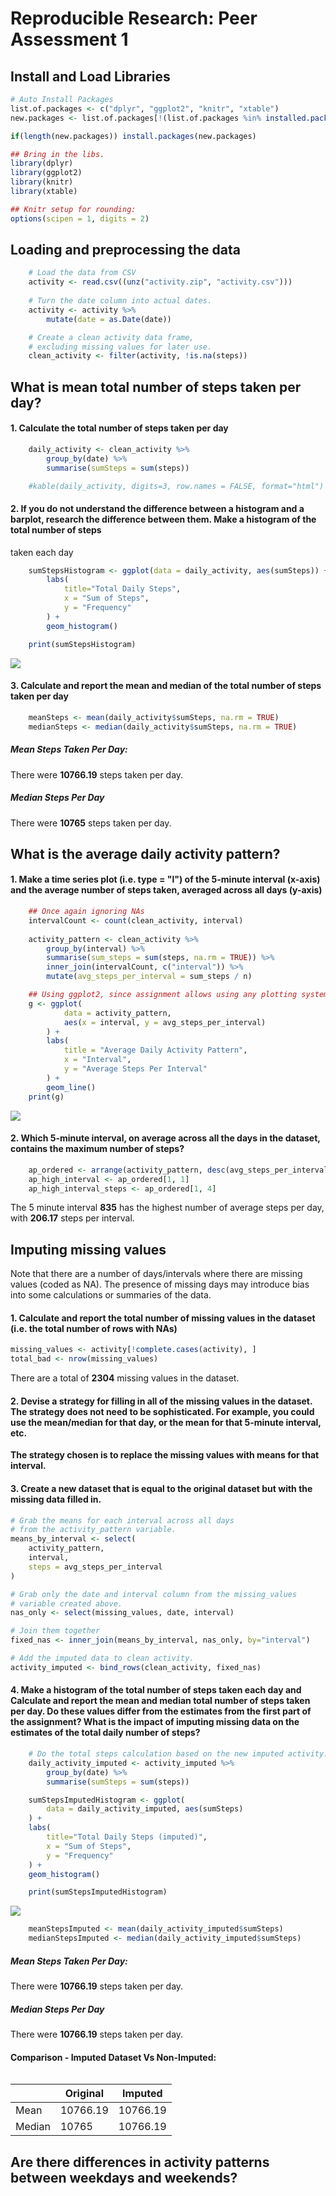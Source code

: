 # Reproducible Research: Peer Assessment 1

## Install and Load Libraries

```r
# Auto Install Packages
list.of.packages <- c("dplyr", "ggplot2", "knitr", "xtable")
new.packages <- list.of.packages[!(list.of.packages %in% installed.packages()[,"Package"])]

if(length(new.packages)) install.packages(new.packages)

## Bring in the libs.
library(dplyr)
library(ggplot2)
library(knitr)
library(xtable)

## Knitr setup for rounding:
options(scipen = 1, digits = 2)
```

## Loading and preprocessing the data

```r
    # Load the data from CSV
    activity <- read.csv((unz("activity.zip", "activity.csv")))
    
    # Turn the date column into actual dates.    
    activity <- activity %>%
        mutate(date = as.Date(date))

    # Create a clean activity data frame, 
    # excluding missing values for later use.
    clean_activity <- filter(activity, !is.na(steps))
```



## What is mean total number of steps taken per day?

#### 1. Calculate the total number of steps taken per day

```r
    daily_activity <- clean_activity %>%
        group_by(date) %>%
        summarise(sumSteps = sum(steps))    

    #kable(daily_activity, digits=3, row.names = FALSE, format="html")
```

#### 2. If you do not understand the difference between a histogram and a barplot, research the difference between them. Make a histogram of the total number of steps
taken each day


```r
    sumStepsHistogram <- ggplot(data = daily_activity, aes(sumSteps)) + 
        labs(
            title="Total Daily Steps",
            x = "Sum of Steps",
            y = "Frequency"
        ) + 
        geom_histogram()

    print(sumStepsHistogram)
```

![](PA1_template_files/figure-html/sumsteps-1.png) 

#### 3. Calculate and report the mean and median of the total number of steps taken per day

```r
    meanSteps <- mean(daily_activity$sumSteps, na.rm = TRUE)
    medianSteps <- median(daily_activity$sumSteps, na.rm = TRUE)
```

##### Mean Steps Taken Per Day: 
There were **10766.19** steps taken per day.

##### Median Steps Per Day
There were **10765** steps taken per day.




## What is the average daily activity pattern?

#### 1. Make a time series plot (i.e. type = "l") of the 5-minute interval (x-axis) and the average number of steps taken, averaged across all days (y-axis)


```r
    ## Once again ignoring NAs
    intervalCount <- count(clean_activity, interval)
   
    activity_pattern <- clean_activity %>%
        group_by(interval) %>%
        summarise(sum_steps = sum(steps, na.rm = TRUE)) %>%
        inner_join(intervalCount, c("interval")) %>%
        mutate(avg_steps_per_interval = sum_steps / n)

    ## Using ggplot2, since assignment allows using any plotting system.
    g <- ggplot(
            data = activity_pattern, 
            aes(x = interval, y = avg_steps_per_interval)
        ) + 
        labs(
            title = "Average Daily Activity Pattern",
            x = "Interval",
            y = "Average Steps Per Interval"
        ) + 
        geom_line()
    print(g)
```

![](PA1_template_files/figure-html/activity_pattern-1.png) 

#### 2. Which 5-minute interval, on average across all the days in the dataset, contains the maximum number of steps?

```r
    ap_ordered <- arrange(activity_pattern, desc(avg_steps_per_interval))
    ap_high_interval <- ap_ordered[1, 1]
    ap_high_interval_steps <- ap_ordered[1, 4]
```

The 5 minute interval **835** has the highest number of average steps per day, with **206.17** steps per interval. 

## Imputing missing values

Note that there are a number of days/intervals where there are missing values (coded as NA). The presence of missing days may introduce bias into some calculations or summaries of the data.

#### 1. Calculate and report the total number of missing values in the dataset (i.e. the total number of rows with NAs)


```r
missing_values <- activity[!complete.cases(activity), ]
total_bad <- nrow(missing_values)
```

There are a total of **2304** missing values in the dataset.



#### 2. Devise a strategy for filling in all of the missing values in the dataset. The strategy does not need to be sophisticated. For example, you could use the mean/median for that day, or the mean for that 5-minute interval, etc.

**The strategy chosen is to replace the missing values with means for that interval.**

#### 3. Create a new dataset that is equal to the original dataset but with the missing data filled in.

```r
# Grab the means for each interval across all days
# from the activity_pattern variable.
means_by_interval <- select(
    activity_pattern, 
    interval, 
    steps = avg_steps_per_interval
)

# Grab only the date and interval column from the missing_values 
# variable created above.
nas_only <- select(missing_values, date, interval)

# Join them together
fixed_nas <- inner_join(means_by_interval, nas_only, by="interval")

# Add the imputed data to clean activity.
activity_imputed <- bind_rows(clean_activity, fixed_nas)
```

#### 4. Make a histogram of the total number of steps taken each day and Calculate and report the mean and median total number of steps taken per day. Do these values differ from the estimates from the first part of the assignment? What is the impact of imputing missing data on the estimates of the total daily number of steps?




```r
    # Do the total steps calculation based on the new imputed activity.
    daily_activity_imputed <- activity_imputed %>%
        group_by(date) %>%
        summarise(sumSteps = sum(steps))    

    sumStepsImputedHistogram <- ggplot(
        data = daily_activity_imputed, aes(sumSteps)
    ) + 
    labs(
        title="Total Daily Steps (imputed)",
        x = "Sum of Steps",
        y = "Frequency"
    ) + 
    geom_histogram()

    print(sumStepsImputedHistogram)
```

![](PA1_template_files/figure-html/imputed_total_steps-1.png) 



```r
    meanStepsImputed <- mean(daily_activity_imputed$sumSteps)
    medianStepsImputed <- median(daily_activity_imputed$sumSteps)
```

##### Mean Steps Taken Per Day: 
There were **10766.19** steps taken per day.

##### Median Steps Per Day
There were **10766.19** steps taken per day.

#### Comparison - Imputed Dataset Vs Non-Imputed:

<img src="PA1_template_files/figure-html/unnamed-chunk-8-1.png" title="" alt="" style="float:left" />

<img src="PA1_template_files/figure-html/unnamed-chunk-9-1.png" title="" alt="" style="float:left" />

<div style="clear: both;"></div>

|   |Original|Imputed|
|---|---|---|
|Mean   |10766.19   |10766.19   |
|Median   |10765   |10766.19   |


## Are there differences in activity patterns between weekdays and weekends?
